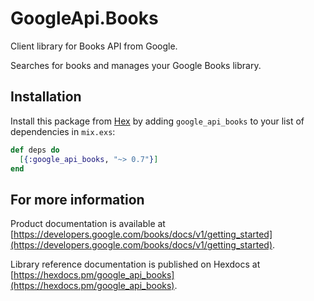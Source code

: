 # GoogleApi.Books

Client library for Books API from Google.

Searches for books and manages your Google Books library.

## Installation

Install this package from [Hex](https://hex.pm) by adding
`google_api_books` to your list of dependencies in `mix.exs`:

```elixir
def deps do
  [{:google_api_books, "~> 0.7"}]
end
```

## For more information

Product documentation is available at [https://developers.google.com/books/docs/v1/getting_started](https://developers.google.com/books/docs/v1/getting_started).

Library reference documentation is published on Hexdocs at
[https://hexdocs.pm/google_api_books](https://hexdocs.pm/google_api_books).
